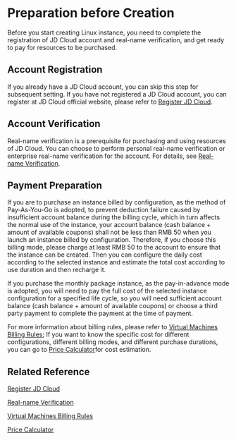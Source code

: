 # Preparation before Creation
Before you start creating Linux instance, you need to complete the registration of JD Cloud account and real-name verification, and get ready to pay for resources to be purchased.
## Account Registration
If you already have a JD Cloud account, you can skip this step for subsequent setting.
If you have not registered a JD Cloud account, you can register at JD Cloud official website, please refer to [Register JD Cloud](https://accounts.jdcloud.com/p/regPage?source=jdcloud&ReturnUrl=%2f%2fuc.jdcloud.com%2fpassport%2fcomplete%3freturnUrl%3d//www.jdcloud.com/).
## Account Verification
Real-name verification is a prerequisite for purchasing and using resources of JD Cloud. You can choose to perform personal real-name verification or enterprise real-name verification for the account. For details, see [Real-name Verification](../../../User-Service/Real-Name-Verification/Real-Name-Verification.md).
## Payment Preparation
If you are to purchase an instance billed by configuration, as the method of Pay-As-You-Go is adopted, to prevent deduction failure caused by insufficient account balance during the billing cycle, which in turn affects the normal use of the instance, your account balance (cash balance + amount of available coupons) shall not be less than RMB 50 when you launch an instance billed by configuration. Therefore, if you choose this billing mode, please charge at least RMB 50 to the account to ensure that the instance can be created. Then you can configure the daily cost according to the selected instance and estimate the total cost according to use duration and then recharge it.

If you purchase the monthly package instance, as the pay-in-advance mode is adopted, you will need to pay the full cost of the selected instance configuration for a specified life cycle, so you will need sufficient account balance (cash balance + amount of available coupons) or choose a third party payment to complete the payment at the time of payment.

For more information about billing rules, please refer to [Virtual Machines Billing Rules](../Pricing/Billing-Rules.md);
If you want to know the specific cost for different configurations, different billing modes, and different purchase durations, you can go to [Price Calculator](https://www.jdcloud.com/calculator/calHost)for cost estimation.

## Related Reference
[Register JD Cloud](https://accounts.jdcloud.com/p/regPage?source=jdcloud&ReturnUrl=%2f%2fuc.jdcloud.com%2fpassport%2fcomplete%3freturnUrl%3d//www.jdcloud.com/)

[Real-name Verification](../../../User-Service/Real-Name-Verification/Real-Name-Verification.md)

[Virtual Machines Billing Rules](../Pricing/Billing-Rules.md)

[Price Calculator](https://www.jdcloud.com/calculator/calHost)


